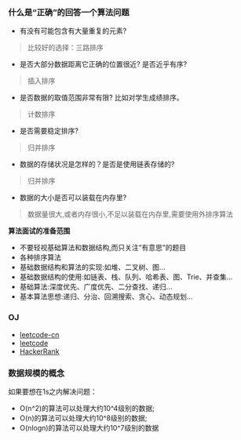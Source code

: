 
### 什么是“正确”的回答一个算法问题

- 有没有可能包含有大量重复的元素? 
> 比较好的选择：三路排序
- 是否大部分数据距离它正确的位置很近? 是否近乎有序? 
> 插入排序
- 是否数据的取值范围非常有限? 比如对学生成绩排序。
> 计数排序
- 是否需要稳定排序? 
> 归并排序
- 数据的存储状况是怎样的？是否是使用链表存储的? 
> 归并排序
- 数据的大小是否可以装载在内存里? 
> 数据量很大,或者内存很小,不足以装载在内存里,需要使用外排序算法

**算法面试的准备范围**

- 不要轻视基础算法和数据结构,而只关注“有意思”的题目
- 各种排序算法
- 基础数据结构和算法的实现:如堆、二叉树、图...
- 基础数据结构的使用:如链表、栈、队列、哈希表、图、Trie、并查集...
- 基础算法:深度优先、广度优先、二分查找、递归...
- 基本算法思想:递归、分治、回溯搜索、贪心、动态规划...


### OJ

- [leetcode-cn](https://leetcode-cn.com)
- [leetcode](https://leetcode.com/)
- [HackerRank](https://www.hackerrank.com)


### 数据规模的概念

如果要想在1s之内解决问题：
- O(n^2)的算法可以处理大约10^4级别的数据;
- O(n)的算法可以处理大约10^8级别的数据;
- O(nlogn)的算法可以处理大约10^7级别的数据